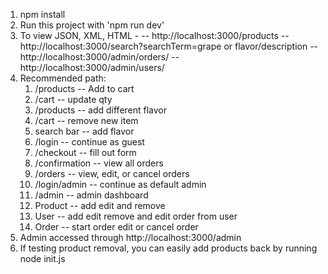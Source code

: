 1. npm install
2. Run this project with 'npm run dev'
3. To view JSON, XML, HTML - 
  -- http://localhost:3000/products
  -- http://localhost:3000/search?searchTerm=grape or flavor/description
  -- http://localhost:3000/admin/orders/
  -- http://localhost:3000/admin/users/
4. Recommended path:
    1. /products -- Add to cart
    2. /cart -- update qty
    3. /products -- add different flavor
    4. /cart -- remove new item
    5. search bar -- add flavor
    6. /login -- continue as guest
    7. /checkout -- fill out form
    8. /confirmation -- view all orders
    9. /orders -- view, edit, or cancel orders
    10. /login/admin -- continue as default admin
    11. /admin -- admin dashboard
    12. Product -- add edit and remove
    13. User -- add edit remove and edit order from user
    14. Order -- start order edit or cancel order
5. Admin accessed through http://localhost:3000/admin
6. If testing product removal, you can easily add products back by running node init.js